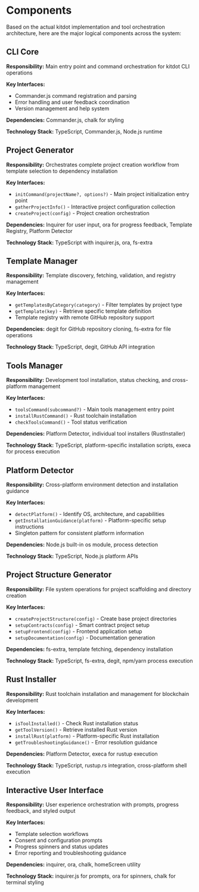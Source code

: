 # Components

Based on the actual kitdot implementation and tool orchestration architecture, here are the major logical components across the system:

## CLI Core

**Responsibility:** Main entry point and command orchestration for kitdot CLI operations

**Key Interfaces:**
- Commander.js command registration and parsing
- Error handling and user feedback coordination
- Version management and help system

**Dependencies:** Commander.js, chalk for styling

**Technology Stack:** TypeScript, Commander.js, Node.js runtime

## Project Generator

**Responsibility:** Orchestrates complete project creation workflow from template selection to dependency installation

**Key Interfaces:**
- `initCommand(projectName?, options?)` - Main project initialization entry point
- `gatherProjectInfo()` - Interactive project configuration collection
- `createProject(config)` - Project creation orchestration

**Dependencies:** Inquirer for user input, ora for progress feedback, Template Registry, Platform Detector

**Technology Stack:** TypeScript with inquirer.js, ora, fs-extra

## Template Manager

**Responsibility:** Template discovery, fetching, validation, and registry management

**Key Interfaces:**
- `getTemplatesByCategory(category)` - Filter templates by project type
- `getTemplate(key)` - Retrieve specific template definition
- Template registry with remote GitHub repository support

**Dependencies:** degit for GitHub repository cloning, fs-extra for file operations

**Technology Stack:** TypeScript, degit, GitHub API integration

## Tools Manager

**Responsibility:** Development tool installation, status checking, and cross-platform management

**Key Interfaces:**
- `toolsCommand(subcommand?)` - Main tools management entry point
- `installRustCommand()` - Rust toolchain installation
- `checkToolsCommand()` - Tool status verification

**Dependencies:** Platform Detector, individual tool installers (RustInstaller)

**Technology Stack:** TypeScript, platform-specific installation scripts, execa for process execution

## Platform Detector

**Responsibility:** Cross-platform environment detection and installation guidance

**Key Interfaces:**
- `detectPlatform()` - Identify OS, architecture, and capabilities
- `getInstallationGuidance(platform)` - Platform-specific setup instructions
- Singleton pattern for consistent platform information

**Dependencies:** Node.js built-in os module, process detection

**Technology Stack:** TypeScript, Node.js platform APIs

## Project Structure Generator

**Responsibility:** File system operations for project scaffolding and directory creation

**Key Interfaces:**
- `createProjectStructure(config)` - Create base project directories
- `setupContracts(config)` - Smart contract project setup
- `setupFrontend(config)` - Frontend application setup
- `setupDocumentation(config)` - Documentation generation

**Dependencies:** fs-extra, template fetching, dependency installation

**Technology Stack:** TypeScript, fs-extra, degit, npm/yarn process execution

## Rust Installer

**Responsibility:** Rust toolchain installation and management for blockchain development

**Key Interfaces:**
- `isToolInstalled()` - Check Rust installation status
- `getToolVersion()` - Retrieve installed Rust version
- `installRust(platform)` - Platform-specific Rust installation
- `getTroubleshootingGuidance()` - Error resolution guidance

**Dependencies:** Platform Detector, execa for rustup execution

**Technology Stack:** TypeScript, rustup.rs integration, cross-platform shell execution

## Interactive User Interface

**Responsibility:** User experience orchestration with prompts, progress feedback, and styled output

**Key Interfaces:**
- Template selection workflows
- Consent and configuration prompts
- Progress spinners and status updates
- Error reporting and troubleshooting guidance

**Dependencies:** inquirer, ora, chalk, homeScreen utility

**Technology Stack:** inquirer.js for prompts, ora for spinners, chalk for terminal styling
